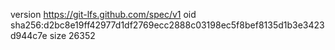 version https://git-lfs.github.com/spec/v1
oid sha256:d2bc8e19ff42977d1df2769ecc2888c03198ec5f8bef8135d1b3e3423d944c7e
size 26352
